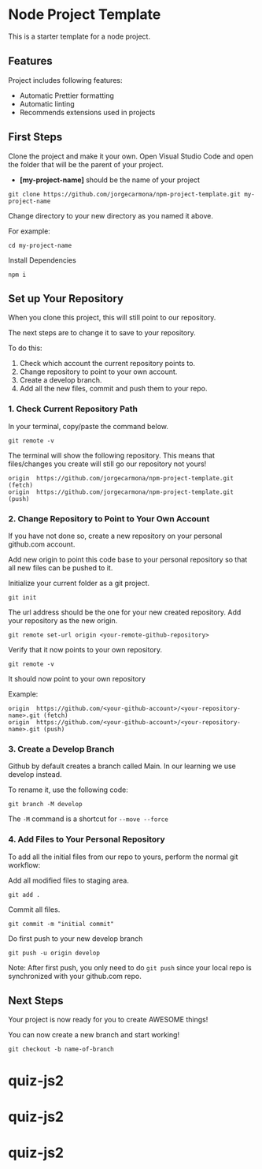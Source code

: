 # Node Project Template

This is a starter template for a node project.

## Features

Project includes following features:

- Automatic Prettier formatting
- Automatic linting
- Recommends extensions used in projects

## First Steps

Clone the project and make it your own. Open Visual Studio Code and open the folder that will be the parent of your project.

- **[my-project-name]** should be the name of your project

```
git clone https://github.com/jorgecarmona/npm-project-template.git my-project-name
```

Change directory to your new directory as you named it above.

For example:

```
cd my-project-name
```

Install Dependencies

```
npm i
```

## Set up Your Repository

When you clone this project, this will still point to our repository.

The next steps are to change it to save to your repository.

To do this:

1. Check which account the current repository points to.
2. Change repository to point to your own account.
3. Create a develop branch.
4. Add all the new files, commit and push them to your repo.

### 1. Check Current Repository Path

In your terminal, copy/paste the command below.

```
git remote -v
```

The terminal will show the following repository. This means that files/changes you create will still go our repository not yours!

```
origin  https://github.com/jorgecarmona/npm-project-template.git (fetch)
origin  https://github.com/jorgecarmona/npm-project-template.git (push)
```

### 2. Change Repository to Point to Your Own Account

If you have not done so, create a new repository on your personal github.com account.

Add new origin to point this code base to your personal repository so that all new files can be pushed to it.

Initialize your current folder as a git project.

```
git init
```

The url address should be the one for your new created repository.
Add your repository as the new origin.

```
git remote set-url origin <your-remote-github-repository>
```

Verify that it now points to your own repository.

```
git remote -v
```

It should now point to your own repository

Example:

```
origin  https://github.com/<your-github-account>/<your-repository-name>.git (fetch)
origin  https://github.com/<your-github-account>/<your-repository-name>.git (push)
```

### 3. Create a Develop Branch

Github by default creates a branch called Main. In our learning we use develop instead.

To rename it, use the following code:

```
git branch -M develop
```

The `-M` command is a shortcut for `--move --force`

### 4. Add Files to Your Personal Repository

To add all the initial files from our repo to yours, perform the normal git workflow:

Add all modified files to staging area.

```
git add .
```

Commit all files.

```
git commit -m "initial commit"
```

Do first push to your new develop branch

```
git push -u origin develop
```

Note: After first push, you only need to do `git push` since your local repo is synchronized with your github.com repo.

## Next Steps

Your project is now ready for you to create AWESOME things!

You can now create a new branch and start working!

```
git checkout -b name-of-branch
```
# quiz-js2
# quiz-js2
# quiz-js2
